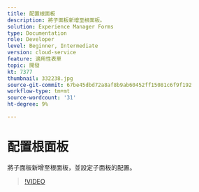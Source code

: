 ```yaml
---
title: 配置根面板
description: 將子面板新增至根面板。
solution: Experience Manager Forms
type: Documentation
role: Developer
level: Beginner, Intermediate
version: cloud-service
feature: 適用性表單
topic: 開發
kt: 7377
thumbnail: 332238.jpg
source-git-commit: 67be45dbd72a8af8b9ab60452ff15081c6f9f192
workflow-type: tm+mt
source-wordcount: '31'
ht-degree: 9%

---
```



# 配置根面板

將子面板新增至根面板，並設定子面板的配置。

>[!VIDEO](https://video.tv.adobe.com/v/332238?quality=12&learn=on)

